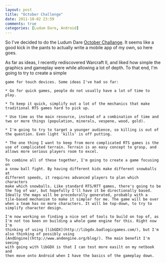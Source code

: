 ```yaml
---
layout: post
title: "October Challenge"
date: 2011-10-02 23:59
comments: true
categories: [Ludum Dare, Android]
---
```


So I've decided to do the Ludum Dare
[October Challange](http://www.ludumdare.com/compo/2011/09/28/announcing-october-challenge-2011/).
It seems like a good kick in the pants to actually write a mobile app of
my own, so here goes.
<!--more-->
As far as ideas, I recently rediscovered Warcraft II, and liked how
simple the graphics and gameplay were while allowing a lot of depth. To
that end, I'm going to try to create a simple
~~~RTS~~~ [RTT](http://en.wikipedia.org/wiki/Real-time_tactics)
game for touch devices. Some ideas I've had so far:

* Go for quick games, people do not usually have a lot of time to play.

* To keep it quick, simplify out a lot of the mechanics that make
traditional RTS games hard to pick up.

* Use time as the main resource, instead of a combination of time and
two or more things (population, minerals, vespene, wood, gold).

* I'm going to try to target a younger audience, so killing is out of
the question. Even light 'kills' is off putting.

* The one thing I want to keep from more complicated RTS games is the
use of complicated terrain. Terrain is an easy concept to grasp, and
allows more serious players room to excel.

To combine all of these together, I'm going to create a game focusing on
a snow ball fight. By having different kids make different snowballs at
different speeds, it requires advanced players to plan which characters
make which snowballs. Like standard RTS/RTT games, there's going to be
the fog of war, but hopefully I'll have it be directionally based.
Ideally the maps will be procedurally generated, probably with a
tile-based mechanism to make it simpler for me. The game will be over
when a team has no more characters. It will be top-down, to try to
simplify character design.

I'm now working on finding a nice set of tools to build on top of, as
I'm not too keen on building a whole game engine for this. Right now I'm
thinking of using [libGDX](http://libgdx.badlogicgames.com/), but I'm
also thinking of possibly using
[AndEngine](http://www.andengine.org/blog/). The main benefit I'm seeing
with going with libGDX is that I can test more easilt on my netbook and
then move onto Android when I have the basics of the gameplay down.
